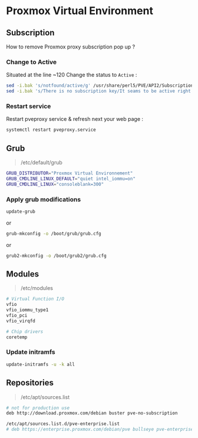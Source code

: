 # Proxmox Virtual Environment

## Subscription

How to remove Proxmox proxy subscription pop up ?

### Change to Active

Situated at the line ~120
Change the status to ``Active`` :

```bash
sed -i.bak 's/notfound/active/g' /usr/share/perl5/PVE/API2/Subscription.pm
sed -i.bak 's/There is no subscription key/It seams to be active right ?/' /usr/share/perl5/PVE/API2/Subscription.pm
```

### Restart service

Restart pveproxy service & refresh next your web page :

```bash
systemctl restart pveproxy.service
```

## Grub

> /etc/default/grub

```bash
GRUB_DISTRIBUTOR="Proxmox Virtual Environnement"
GRUB_CMDLINE_LINUX_DEFAULT="quiet intel_iommu=on"
GRUB_CMDLINE_LINUX="consoleblank=300"
```

### Apply grub modifications

```bash
update-grub
```

or

```bash
grub-mkconfig -o /boot/grub/grub.cfg
```

or

```bash
grub2-mkconfig -o /boot/grub2/grub.cfg
```

## Modules

> /etc/modules

```bash
# Virtual Function I/O
vfio
vfio_iommu_type1
vfio_pci
vfio_virqfd

# Chip drivers
coretemp
```

### Update initramfs

```bash
update-initramfs -u -k all
```

## Repositories

> /etc/apt/sources.list

```bash
# not for production use
deb http://download.proxmox.com/debian buster pve-no-subscription

/etc/apt/sources.list.d/pve-enterprise.list
# deb https://enterprise.proxmox.com/debian/pve bullseye pve-enterprise
```
